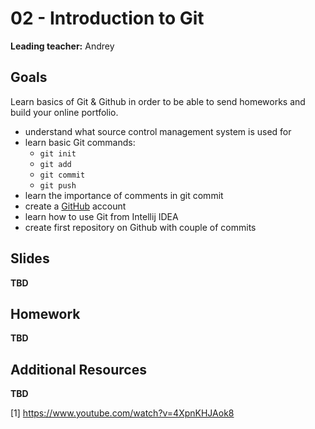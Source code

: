 # 02 - Introduction to Git

**Leading teacher:** Andrey

## Goals

Learn basics of Git & Github in order to be able to send homeworks and build your online portfolio.

- understand what source control management system is used for
- learn basic Git commands:
    - `git init`
    - `git add`
    - `git commit`
    - `git push`
- learn the importance of comments in git commit
- create a [GitHub](https://github.com) account
- learn how to use Git from Intellij IDEA
- create first repository on Github with couple of commits

## Slides

**TBD**

## Homework

**TBD**

## Additional Resources

**TBD**

[1] https://www.youtube.com/watch?v=4XpnKHJAok8
